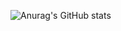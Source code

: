 ![Anurag's GitHub stats](https://github-readme-stats.vercel.app/api?username=SteamnGFX&hide=contribs,prs)

